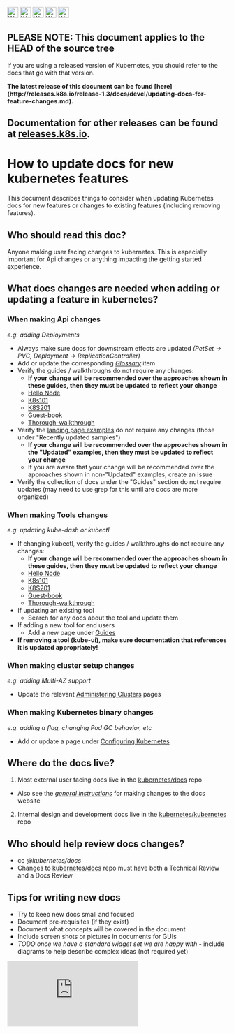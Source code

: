 <!-- BEGIN MUNGE: UNVERSIONED_WARNING -->

<!-- BEGIN STRIP_FOR_RELEASE -->

<img src="http://kubernetes.io/img/warning.png" alt="WARNING"
     width="25" height="25">
<img src="http://kubernetes.io/img/warning.png" alt="WARNING"
     width="25" height="25">
<img src="http://kubernetes.io/img/warning.png" alt="WARNING"
     width="25" height="25">
<img src="http://kubernetes.io/img/warning.png" alt="WARNING"
     width="25" height="25">
<img src="http://kubernetes.io/img/warning.png" alt="WARNING"
     width="25" height="25">

<h2>PLEASE NOTE: This document applies to the HEAD of the source tree</h2>

If you are using a released version of Kubernetes, you should
refer to the docs that go with that version.

<!-- TAG RELEASE_LINK, added by the munger automatically -->
<strong>
The latest release of this document can be found
[here](http://releases.k8s.io/release-1.3/docs/devel/updating-docs-for-feature-changes.md).

Documentation for other releases can be found at
[releases.k8s.io](http://releases.k8s.io).
</strong>
--

<!-- END STRIP_FOR_RELEASE -->

<!-- END MUNGE: UNVERSIONED_WARNING -->

# How to update docs for new kubernetes features

This document describes things to consider when updating Kubernetes docs for new features or changes to existing features (including removing features).

## Who should read this doc?

Anyone making user facing changes to kubernetes.  This is especially important for Api changes or anything impacting the getting started experience.

## What docs changes are needed when adding or updating a feature in kubernetes?

### When making Api changes

*e.g. adding Deployments*
* Always make sure docs for downstream effects are updated *(PetSet -> PVC, Deployment -> ReplicationController)*
* Add or update the corresponding *[Glossary](http://kubernetes.io/docs/reference/)* item
* Verify the guides / walkthroughs do not require any changes:
  * **If your change will be recommended over the approaches shown in these guides, then they must be updated to reflect your change**
  * [Hello Node](http://kubernetes.io/docs/hellonode/)
  * [K8s101](http://kubernetes.io/docs/user-guide/walkthrough/)
  * [K8S201](http://kubernetes.io/docs/user-guide/walkthrough/k8s201/)
  * [Guest-book](https://github.com/kubernetes/kubernetes/tree/release-1.2/examples/guestbook)
  * [Thorough-walkthrough](http://kubernetes.io/docs/user-guide/)
* Verify the [landing page examples](http://kubernetes.io/docs/samples/) do not require any changes (those under "Recently updated samples")
  * **If your change will be recommended over the approaches shown in the "Updated" examples, then they must be updated to reflect your change**
  * If you are aware that your change will be recommended over the approaches shown in non-"Updated" examples, create an Issue
* Verify the collection of docs under the "Guides" section do not require updates (may need to use grep for this until are docs are more organized)

### When making Tools changes

*e.g. updating kube-dash or kubectl*
* If changing kubectl, verify the guides / walkthroughs do not require any changes:
  * **If your change will be recommended over the approaches shown in these guides, then they must be updated to reflect your change**
  * [Hello Node](http://kubernetes.io/docs/hellonode/)
  * [K8s101](http://kubernetes.io/docs/user-guide/walkthrough/)
  * [K8S201](http://kubernetes.io/docs/user-guide/walkthrough/k8s201/)
  * [Guest-book](https://github.com/kubernetes/kubernetes/tree/release-1.2/examples/guestbook)
  * [Thorough-walkthrough](http://kubernetes.io/docs/user-guide/)
* If updating an existing tool
  * Search for any docs about the tool and update them
* If adding a new tool for end users
  * Add a new page under [Guides](http://kubernetes.io/docs/)
* **If removing a tool (kube-ui), make sure documentation that references it is updated appropriately!**

### When making cluster setup changes

*e.g. adding Multi-AZ support*
* Update the relevant [Administering Clusters](http://kubernetes.io/docs/) pages

### When making Kubernetes binary changes

*e.g. adding a flag, changing Pod GC behavior, etc*
* Add or update a page under [Configuring Kubernetes](http://kubernetes.io/docs/)

## Where do the docs live?

1. Most external user facing docs live in the [kubernetes/docs](https://github.com/kubernetes/kubernetes.github.io) repo
  * Also see the *[general instructions](http://kubernetes.io/editdocs/)* for making changes to the docs website
2. Internal design and development docs live in the [kubernetes/kubernetes](https://github.com/kubernetes/kubernetes) repo

## Who should help review docs changes?

* cc *@kubernetes/docs*
* Changes to [kubernetes/docs](https://github.com/kubernetes/kubernetes.github.io) repo must have both a Technical Review and a Docs Review

## Tips for writing new docs

* Try to keep new docs small and focused
* Document pre-requisites (if they exist)
* Document what concepts will be covered in the document
* Include screen shots or pictures in documents for GUIs
* *TODO once we have a standard widget set we are happy with* - include diagrams to help describe complex ideas (not required yet)


<!-- BEGIN MUNGE: GENERATED_ANALYTICS -->
[![Analytics](https://kubernetes-site.appspot.com/UA-36037335-10/GitHub/docs/devel/updating-docs-for-feature-changes.md?pixel)]()
<!-- END MUNGE: GENERATED_ANALYTICS -->
